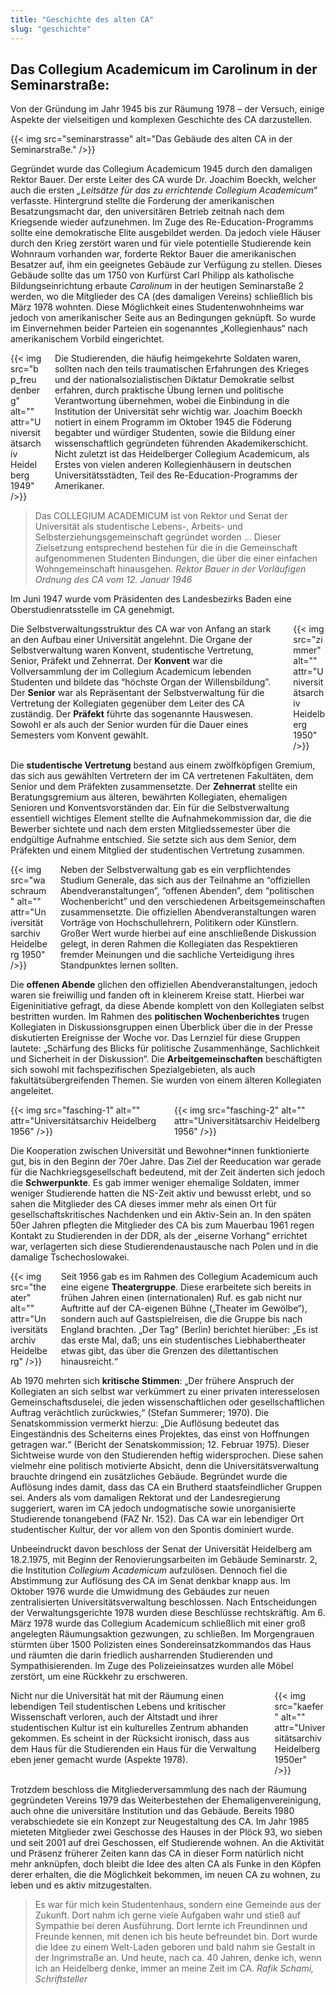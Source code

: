 ```yaml
---
title: "Geschichte des alten CA"
slug: "geschichte"
---
```


## Das Collegium Academicum im Carolinum in der Seminarstraße:

Von der Gründung im Jahr 1945 bis zur Räumung 1978 – der Versuch, einige Aspekte der vielseitigen und komplexen Geschichte des CA darzustellen.

{{< img src="seminarstrasse" alt="Das Gebäude des alten CA in der Seminarstraße." />}}

Gegründet wurde das Collegium Academicum 1945 durch den damaligen Rektor Bauer. Der erste Leiter des CA wurde Dr. Joachim Boeckh, welcher auch die ersten _„Leitsätze für das zu errichtende Collegium Academicum“_ verfasste. Hintergrund stellte die Forderung der amerikanischen Besatzungsmacht dar, den universitären Betrieb zeitnah nach dem Kriegsende wieder aufzunehmen. Im Zuge des Re-Education-Programms sollte eine demokratische Elite ausgebildet werden. Da jedoch viele Häuser durch den Krieg zerstört waren und für viele potentielle Studierende kein Wohnraum vorhanden war, forderte Rektor Bauer die amerikanischen Besatzer auf, ihm ein geeignetes Gebäude zur Verfügung zu stellen. Dieses Gebäude sollte das um 1750 von Kurfürst Carl Philipp als katholische Bildungseinrichtung erbaute _Carolinum_ in der heutigen Seminarstaße 2 werden, wo die Mitglieder des CA (des damaligen Vereins) schließlich bis März 1978 wohnten. Diese Möglichkeit eines Studentenwohnheims war jedoch von amerikanischer Seite aus an Bedingungen geknüpft. So wurde im Einvernehmen beider Parteien ein sogenanntes „Kollegienhaus“ nach amerikanischem Vorbild eingerichtet.

<div class="columns">
    <div class="column">
        {{< img src="bp_freudenberg" alt="" attr="Universitätsarchiv Heidelberg 1949" />}}
    </div>
    <div class="column is-flex-middle">
        Die Studierenden, die häufig heimgekehrte Soldaten waren, sollten nach den teils traumatischen Erfahrungen des Krieges und der nationalsozialistischen Diktatur Demokratie selbst erfahren, durch praktische Übung lernen und politische Verantwortung übernehmen, wobei die Einbindung in die Institution der Universität sehr wichtig war. Joachim Boeckh notiert in einem Programm im Oktober 1945 die Föderung begabter und würdiger Studenten, sowie die Bildung einer wissenschaftlich gegründeten führenden Akademikerschicht. Nicht zuletzt ist das Heidelberger Collegium Academicum, als Erstes von vielen anderen Kollegienhäusern in deutschen Universitätsstädten, Teil des Re-Education-Programms der Amerikaner.
    </div>
</div>

> Das COLLEGIUM ACADEMICUM ist von Rektor und Senat der Universität als studentische Lebens-, Arbeits- und Selbsterziehungsgemeinschaft gegründet worden … Dieser Zielsetzung entsprechend bestehen für die in die Gemeinschaft aufgenommenen Studenten Bindungen, die über die einer einfachen Wohngemeinschaft hinausgehen.
> <cite>Rektor Bauer in der Vorläufigen Ordnung des CA vom 12. Januar 1946</cite>

Im Juni 1947 wurde vom Präsidenten des Landesbezirks Baden eine Oberstudienratsstelle im CA genehmigt.

<div class="columns">
    <div class="column">
        Die Selbstverwaltungsstruktur des CA war von Anfang an stark an den Aufbau einer Universität angelehnt. Die Organe der Selbstverwaltung waren Konvent, studentische Vertretung, Senior, Präfekt und Zehnerrat. Der <b>Konvent</b> war die Vollversammlung der im Collegium Academicum lebenden Studenten und bildete das “höchste Organ der Willensbildung”. Der <b>Senior</b> war als Repräsentant der Selbstverwaltung für die Vertretung der Kollegiaten gegenüber dem Leiter des CA zuständig. Der <b>Präfekt</b> führte das sogenannte Hauswesen. Sowohl er als auch der Senior wurden für die Dauer eines Semesters vom Konvent gewählt.
    </div>
    <div class="column">
        {{< img src="zimmer" alt="" attr="Universitätsarchiv Heidelberg 1950" />}}
    </div>
</div>

Die <b>studentische Vertretung</b> bestand aus einem zwölfköpfigen Gremium, das sich aus gewählten Vertretern der im CA vertretenen Fakultäten, dem Senior und dem Präfekten zusammensetzte. Der <b>Zehnerrat</b> stellte ein Beratungsgremium aus älteren, bewährten Kollegiaten, ehemaligen Senioren und Konventsvorständen dar. Ein für die Selbstverwaltung essentiell wichtiges Element stellte die Aufnahmekommission dar, die die Bewerber sichtete und nach dem ersten Mitgliedssemester über die endgültige Aufnahme entschied. Sie setzte sich aus dem Senior, dem Präfekten und einem Mitglied der studentischen Vertretung zusammen.

<div class="columns">
    <div class="column">
        {{< img src="waschraum" alt="" attr="Universitätsarchiv Heidelberg 1950" />}}
    </div>
    <div class="column">
        Neben der Selbstverwaltung gab es ein verpflichtendes Studium Generale, das sich aus der Teilnahme an “offiziellen Abendveranstaltungen”, “offenen Abenden”, dem “politischen Wochenbericht” und den verschiedenen Arbeitsgemeinschaften zusammensetzte. Die offiziellen Abendveranstaltungen waren Vorträge von Hochschullehrern, Politikern oder Künstlern. Großer Wert wurde hierbei auf eine anschließende Diskussion gelegt, in deren Rahmen die Kollegiaten das Respektieren fremder Meinungen und die sachliche Verteidigung ihres Standpunktes lernen sollten.
    </div>
</div>

Die <b>offenen Abende</b> glichen den offiziellen Abendveranstaltungen, jedoch waren sie freiwillig und fanden oft in kleinerem Kreise statt. Hierbei war Eigeninitiative gefragt, da diese Abende komplett von den Kollegiaten selbst bestritten wurden. Im Rahmen des <b>politischen Wochenberichtes</b> trugen Kollegiaten in Diskussionsgruppen einen Überblick über die in der Presse diskutierten Ereignisse der Woche vor. Das Lernziel für diese Gruppen lautete: „Schärfung des Blicks für politische Zusammenhänge, Sachlichkeit und Sicherheit in der Diskussion“. Die <b>Arbeitgemeinschaften</b> beschäftigten sich sowohl mit fachspezifischen Spezialgebieten, als auch fakultätsübergreifenden Themen. Sie wurden von einem älteren Kollegiaten angeleitet.

<div class="columns">
    <div class="column">
        {{< img src="fasching-1" alt="" attr="Universitätsarchiv Heidelberg 1956" />}}
    </div>
    <div class="column">
        {{< img src="fasching-2" alt="" attr="Universitätsarchiv Heidelberg 1956" />}}
    </div>
</div>

Die Kooperation zwischen Universität und Bewohner\*innen funktionierte gut, bis in den Beginn der 70er Jahre. Das Ziel der Reeducation war gerade für die Nachkriegsgesellschaft bedeutend, mit der Zeit änderten sich jedoch die <b>Schwerpunkte</b>. Es gab immer weniger ehemalige Soldaten, immer weniger Studierende hatten die NS-Zeit aktiv und bewusst erlebt, und so sahen die Mitglieder des CA dieses immer mehr als einen Ort für gesellschaftskritisches Nachdenken und ein Aktiv-Sein an. In den späten 50er Jahren pflegten die Mitglieder des CA bis zum Mauerbau 1961 regen Kontakt zu Studierenden in der DDR, als der „eiserne Vorhang“ errichtet war, verlagerten sich diese Studierendenaustausche nach Polen und in die damalige Tschechoslowakei.

<div class="columns">
    <div class="column">
        {{< img src="theater" alt="" attr="Universitätsarchiv Heidelberg" />}}
    </div>
    <div class="column is-flex-middle">
        Seit 1956 gab es im Rahmen des Collegium Academicum auch eine eigene <b>Theatergruppe</b>. Diese erarbeitete sich bereits in frühen Jahren einen (internationalen) Ruf. es gab nicht nur Auftritte auf der CA-eigenen Bühne („Theater im Gewölbe“), sondern auch auf Gastspielreisen, die die Gruppe bis nach England brachten. „Der Tag“ (Berlin) berichtet hierüber: „Es ist das erste Mal, daß; uns ein studentisches Liebhabertheater etwas gibt, das über die Grenzen des dilettantischen hinausreicht.“
    </div>
</div>

Ab 1970 mehrten sich <b>kritische Stimmen</b>: „Der frühere Anspruch der Kollegiaten an sich selbst war verkümmert zu einer privaten interesselosen Gemeinschaftsduselei, die jeden wissenschaftlichen oder gesellschaftlichen Auftrag verächtlich zurückwies,“ (Stefan Summerer; 1970). Die Senatskommission vermerkt hierzu: „Die Auflösung bedeutet das Eingeständnis des Scheiterns eines Projektes, das einst von Hoffnungen getragen war.“ (Bericht der Senatskommission; 12. Februar 1975). Dieser Sichtweise wurde von den Studierenden heftig widersprochen. Diese sahen vielmehr eine politisch motivierte Absicht, denn die Universitätsverwaltung brauchte dringend ein zusätzliches Gebäude. Begründet wurde die Auflösung indes damit, dass das CA ein Brutherd staatsfeindlicher Gruppen sei. Anders als vom damaligen Rektorat und der Landesregierung suggeriert, waren im CA jedoch undogmatische sowie unorganisierte Studierende tonangebend (FAZ Nr. 152). Das CA war ein lebendiger Ort studentischer Kultur, der vor allem von den Spontis dominiert wurde.

Unbeeindruckt davon beschloss der Senat der Universität Heidelberg am 18.2.1975, mit Beginn der Renovierungsarbeiten im Gebäude Seminarstr. 2, die Institution _Collegium Academicum_ aufzulösen. Dennoch fiel die Abstimmung zur Auflösung des CA im Senat denkbar knapp aus. Im Oktober 1976 wurde die Umwidmung des Gebäudes zur neuen zentralisierten Universitätsverwaltung beschlossen. Nach Entscheidungen der Verwaltungsgerichte 1978 wurden diese Beschlüsse rechtskräftig. Am 6. März 1978 wurde das Collegium Academicum schließlich mit einer groß angelegten Räumungsaktion gezwungen, zu schließen. Im Morgengrauen stürmten über 1500 Polizisten eines Sondereinsatzkommandos das Haus und räumten die darin friedlich ausharrenden Studierenden und Sympathisierenden. Im Zuge des Polizeieinsatzes wurden alle Möbel zerstört, um eine Rückkehr zu erschweren.

<div class="columns">
    <div class="column is-flex-middle">
        Nicht nur die Universität hat mit der Räumung einen lebendigen Teil studentischen Lebens und kritischer Wissenschaft verloren, auch der Altstadt und ihrer studentischen Kultur ist ein kulturelles Zentrum abhanden gekommen. Es scheint in der Rücksicht ironisch, dass aus dem Haus für die Studierenden ein Haus für die Verwaltung eben jener gemacht wurde (Aspekte 1978).
    </div>
    <div class="column">
        {{< img src="kaefer" alt="" attr="Universitätsarchiv Heidelberg 1950er" />}}
    </div>
</div>

Trotzdem beschloss die Mitgliederversammlung des nach der Räumung gegründeten Vereins 1979 das Weiterbestehen der Ehemaligenvereinigung, auch ohne die universitäre Institution und das Gebäude. Bereits 1980 verabschiedete sie ein Konzept zur Neugestaltung des CA. Im Jahr 1985 mieteten Mitglieder zwei Geschosse des Hauses in der Plöck 93, wo sieben und seit 2001 auf drei Geschossen, elf Studierende wohnen. An die Aktivität und Präsenz früherer Zeiten kann das CA in dieser Form natürlich nicht mehr anknüpfen, doch bleibt die Idee des alten CA als Funke in den Köpfen derer erhalten, die die Möglichkeit bekommen, im neuen CA zu wohnen, zu leben und es aktiv mitzugestalten.

> Es war für mich kein Studentenhaus, sondern eine Gemeinde aus der Zukunft. Dort nahm ich gerne viele Aufgaben wahr und stieß auf Sympathie bei deren Ausführung. Dort lernte ich Freundinnen und Freunde kennen, mit denen ich bis heute befreundet bin. Dort wurde die Idee zu einem Welt-Laden geboren und bald nahm sie Gestalt in der Ingrimstraße an. Und heute, nach ca. 40 Jahren, denke ich, wenn ich an Heidelberg denke, immer an meine Zeit im CA. <cite>Rafik Schami, Schriftsteller</cite>
